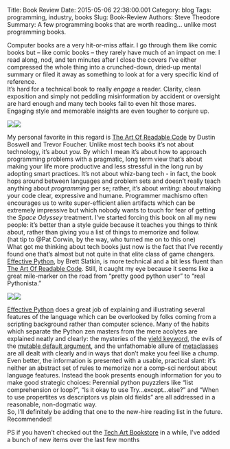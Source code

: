 Title: Book Review
Date: 2015-05-06 22:38:00.001
Category: blog
Tags: programming, industry, books 
Slug: Book-Review
Authors: Steve Theodore
Summary: A few programming books that are worth reading... unlike most programming books.

Computer books are a very hit-or-miss affair. I go through them like comic books but – like comic books – they rarely have much of an impact on me: I read along, nod, and ten minutes after I close the covers I’ve either compressed the whole thing into a crunched-down, dried-up mental summary or filed it away as something to look at for a very specific kind of reference.   
It’s hard for a technical book to really _engage_ a reader. Clarity, clean exposition and simply not peddling misinformation by accident or oversight are hard enough and many tech books fail to even hit those mares. Engaging style and memorable insights are even tougher to conjure up.  


[![](http://ws-na.amazon-adsystem.com/widgets/q?_encoding=UTF8&ASIN=0596802293&Format=_SL250_&ID=AsinImage&MarketPlace=US&ServiceVersion=20070822&WS=1&tag=tecsurgui-20)](http://www.amazon.com/gp/product/0596802293/ref=as_li_tl?ie=UTF8&camp=1789&creative=390957&creativeASIN=0596802293&linkCode=as2&tag=tecsurgui-20&linkId=CVEGONEA7DGRZKKD)![](http://ir-na.amazon-adsystem.com/e/ir?t=tecsurgui-20&l=as2&o=1&a=0596802293)

My personal favorite in this regard is [The Art Of Readable Code](http://amzn.to/1FQKwV6) by Dustin Boswell and Trevor Foucher. Unlike most tech books it’s not about technology, it’s about _you_. By which I mean it’s about how to approach programming problems with a pragmatic, long term view that’s about making your life more productive and less stressful in the long run by adopting smart practices. It’s not about whiz-bang tech - in fact, the book hops around between languages and problem sets and doesn’t really teach anything about _programming_ per se; rather, it’s about _writing_: about making your code clear, expressive and humane. Programmer machismo often encourages us to write super-efficient alien artifacts which can be extremely impressive but which nobody wants to touch for fear of getting the _Space Odyssey_ treatment. I’ve started forcing this book on all my new people: it’s better than a style guide because it teaches you things to think about, rather than giving you a list of things to memorize and follow.  
(hat tip to @Pat Corwin, by the way, who turned me on to this one)  
What got me thinking about tech books just now is the fact that I’ve recently found one that’s almost but not quite in that elite class of game changers. [Effective Python](http://amzn.to/1AGMvW1), by Brett Slatkin, is more technical and a bit less fluent than [The Art Of Readable Code](http://amzn.to/1FQKwV6). Still, it caught my eye because it seems like a great mile-marker on the road from “pretty good python user” to “real Pythonista.”   


[![](http://ws-na.amazon-adsystem.com/widgets/q?_encoding=UTF8&ASIN=0134034287&Format=_SL250_&ID=AsinImage&MarketPlace=US&ServiceVersion=20070822&WS=1&tag=tecsurgui-20)](http://www.amazon.com/gp/product/0134034287/ref=as_li_tl?ie=UTF8&camp=1789&creative=390957&creativeASIN=0134034287&linkCode=as2&tag=tecsurgui-20&linkId=CVFALVJQ7SEU6UMO)![](http://ir-na.amazon-adsystem.com/e/ir?t=tecsurgui-20&l=as2&o=1&a=0134034287)

[Effective Python](http://amzn.to/1AGMvW1) does a great job of explaining and illustrating several features of the language which can be overlooked by folks coming from a scripting background rather than computer science. Many of the habits which separate the Python zen masters from the mere acolytes are explained neatly and clearly: the mysteries of the [yield keyword](http://stackoverflow.com/questions/231767/what-does-the-yield-keyword-do-in-python), the evils of the [mutable default argument](http://eli.thegreenplace.net/2009/01/16/python-insight-beware-of-mutable-default-values-for-arguments), and the unfathomable allure of [metaclasses](http://techartsurvival.blogspot.com/2014/02/rescuing-maya-gui-from-itself.html) are all dealt with clearly and in ways that don’t make you feel like a chump. Even better, the information is presented with a usable, practical slant: it’s neither an abstract set of rules to memorize nor a comp-sci nerdout about language features. Instead the book presents enough information for you to make good strategic choices: Perennial python puyzzlers like “list comprehension or loop?”, “Is it okay to use Try…except…else?” and “When to use propertites vs descriptors vs plain old fields” are all addressed in a reasonable, non-dogmatic way.  
So, I’ll definitely be adding that one to the new-hire reading list in the future. Recommended!  

PS if you haven’t checked out the [Tech Art Bookstore](http://techartsurvival.blogspot.com/p/bookstore.html) in a while, I’ve added a bunch of new items over the last few months

